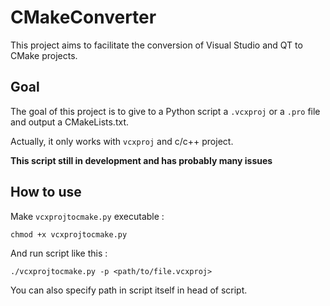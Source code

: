 # CMakeConverter

This project aims to facilitate the conversion of Visual Studio and QT to CMake projects.

## Goal

The goal of this project is to give to a Python script a `.vcxproj` or a `.pro` file and output a CMakeLists.txt. 

Actually, it only works with `vcxproj` and c/c++ project.

**This script still in development and has probably many issues**

## How to use

Make `vcxprojtocmake.py` executable :

`chmod +x vcxprojtocmake.py`

And run script like this :

`./vcxprojtocmake.py -p <path/to/file.vcxproj>`

You can also specify path in script itself in head of script.


